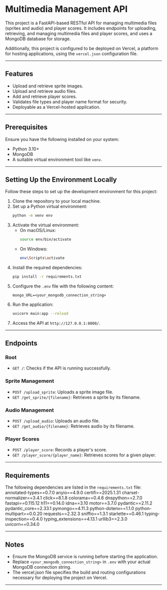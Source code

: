 # Multimedia Management API

This project is a FastAPI-based RESTful API for managing multimedia files (sprites and audio) and player scores. It includes endpoints for uploading, retrieving, and managing multimedia files and player scores, and uses a MongoDB database for storage.

Additionally, this project is configured to be deployed on Vercel, a platform for hosting applications, using the `vercel.json` configuration file.

---

## Features

- Upload and retrieve sprite images.
- Upload and retrieve audio files.
- Add and retrieve player scores.
- Validates file types and player name format for security.
- Deployable as a Vercel-hosted application.
---

## Prerequisites

Ensure you have the following installed on your system:
- Python 3.10+
- MongoDB
- A suitable virtual environment tool like `venv`.

---

## Setting Up the Environment Locally

Follow these steps to set up the development environment for this project:

1. Clone the repository to your local machine.
2. Set up a Python virtual environment:
    ```bash
    python -m venv env
    ```
3. Activate the virtual environment:
    - On macOS/Linux:
        ```bash
        source env/bin/activate
        ```
    - On Windows:
        ```bash
        env\Scripts\activate
        ```
4. Install the required dependencies:
    ```bash
    pip install -r requirements.txt
    ```
5. Configure the `.env` file with the following content:
    ```
    mongo_URL=<your_mongodb_connection_string>
    ```
6. Run the application:
    ```bash
    uvicorn main:app --reload
    ```
7. Access the API at `http://127.0.0.1:8000/`.


---

## Endpoints

### Root
- `GET /`: Checks if the API is running successfully.

### Sprite Management
- `POST /upload_sprite`: Uploads a sprite image file.
- `GET /get_sprite/{filename}`: Retrieves a sprite by its filename.

### Audio Management
- `POST /upload_audio`: Uploads an audio file.
- `GET /get_audio/{filename}`: Retrieves audio by its filename.

### Player Scores
- `POST /player_score`: Records a player's score.
- `GET /player_score/{player_name}`: Retrieves scores for a given player.

---

## Requirements

The following dependencies are listed in the `requirements.txt` file:
annotated-types==0.7.0 anyio==4.9.0 certifi==2025.1.31 charset-normalizer==3.4.1 click==8.1.8 colorama==0.4.6 dnspython==2.7.0 fastapi==0.115.12 h11==0.14.0 idna==3.10 motor==3.7.0 pydantic==2.11.2 pydantic_core==2.33.1 pymongo==4.11.3 python-dotenv==1.1.0 python-multipart==0.0.20 requests==2.32.3 sniffio==1.3.1 starlette==0.46.1 typing-inspection==0.4.0 typing_extensions==4.13.1 urllib3==2.3.0 uvicorn==0.34.0


---

## Notes

- Ensure the MongoDB service is running before starting the application.
- Replace `<your_mongodb_connection_string>` in `.env` with your actual MongoDB connection string.
- The vercel.json file specifies the build and routing configurations necessary for deploying the project on Vercel.

---
